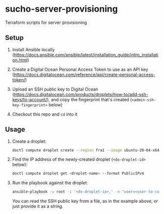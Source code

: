 # sucho-server-provisioning

Terraform scripts for server provisioning


## Setup

1. Install Ansible locally (<https://docs.ansible.com/ansible/latest/installation_guide/intro_installation.html>)

2. Create a Digital Ocean Personal Access Token to use as an API key (<https://docs.digitalocean.com/reference/api/create-personal-access-token/>)

3. Upload an SSH public key to Digital Ocean (<https://docs.digitalocean.com/products/droplets/how-to/add-ssh-keys/to-account/>), and copy the fingerprint that's created (`<admin-ssh-key-fingerprint>` below)

4. Checkout this repo and `cd` into it


## Usage

1. Create a droplet:

   ```sh
   doctl compute droplet create --region fra1 --image ubuntu-20-04-x64 --size s-8vcpu-16gb <droplet-name> --ssh-keys <admin-ssh-key-fingerprint>
   ```

2. Find the IP address of the newly-created droplet (`<do-droplet-id>` below):

   ```sh
   doctl compute droplet get <droplet-name> --format PublicIPv4

   ```

3. Run the playbook against the droplet:

   ```sh
   ansible-playbook -u root -i '<do-droplet-ip>,' -e "user=<user-to-configure>" -e "pub_key='$(</path-to-ssh-public-key)'" browsertrix.playbook.yaml
   ```

   You can read the SSH public key from a file, as in the example above, or just provide it as a string.

